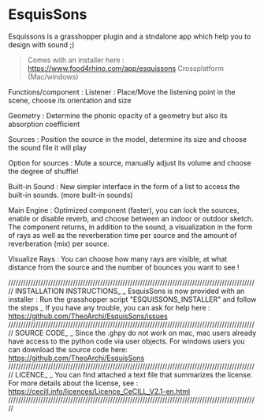 # EsquisSons
Esquissons is a grasshopper plugin and a stndalone app which help you to design with sound ;)

> Comes with an installer here : https://www.food4rhino.com/app/esquissons
> Crossplatform (Mac/windows) 

Functions/component :
Listener : Place/Move the listening point in the scene, choose its orientation and size

Geometry : Determine the phonic opacity of a geometry but also its absorption coefficient

Sources : Position the source in the model, determine its size and choose the sound file it will play

Option for sources : Mute a source, manually adjust its volume and choose the degree of shuffle!

Built-in Sound : New simpler interface in the form of a list to access the built-in sounds. (more built-in sounds)

Main Engine : Optimized component (faster), you can lock the sources, enable or disable reverb, and choose between an indoor or outdoor sketch. The component returns, in addition to the sound, a visualization in the form of rays as well as the reverberation time per source and the amount of reverberation (mix) per source. 

Visualize Rays : You can choose how many rays are visible, at what distance from the source and the number of bounces you want to see !

/////////////////////////////////////////////////////////////////////////////////////////////////////
INSTALLATION INSTRUCTIONS_
_
EsquisSons is now provided with an installer : 
Run the grasshopper script "ESQUISSONS_INSTALLER" and follow the steps
_
If you have any trouble, you can ask for help here :
https://github.com/TheoArchi/EsquisSons/issues
/////////////////////////////////////////////////////////////////////////////////////////////////////
SOURCE CODE_ 
_
Since the .ghpy do not work on mac, mac users already have access to the python code via user objects.
For windows users you can download the source code here:
https://github.com/TheoArchi/EsquisSons
/////////////////////////////////////////////////////////////////////////////////////////////////////
LICENCE_ 
_
You can find attached a text file that summarizes the license. 
For more details about the license, see :
https://cecill.info/licences/Licence_CeCILL_V2.1-en.html 
/////////////////////////////////////////////////////////////////////////////////////////////////////
